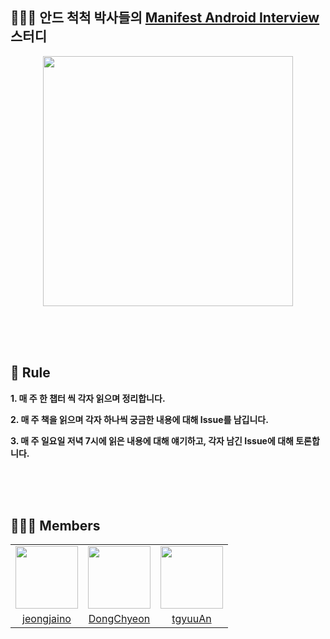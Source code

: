 ## 👨🏻‍🏫 안드 척척 박사들의 [Manifest Android Interview](https://leanpub.com/manifest-android-interview-kr) 스터디

<p align="center">
  <img src="https://github.com/user-attachments/assets/e53265d2-2f9d-43be-b589-9b79e9187b98" width="400">
</p>

<br><br><br>

## 🤝 Rule
**1. 매 주 한 챕터 씩 각자 읽으며 정리합니다.**

**2. 매 주 책을 읽으며 각자 하나씩 궁금한 내용에 대해 Issue를 남깁니다.**

**3. 매 주 일요일 저녁 7시에 읽은 내용에 대해 얘기하고, 각자 남긴 Issue에 대해 토론합니다.**

<br><br><br>

## 🧑‍🤝‍🧑 Members
<table>
  <tr>
    <td align="center"><a href="https://github.com/jeongjaino"><img src="https://avatars.githubusercontent.com/u/77484719?v=4" width="100px;" alt=""/>
    <td align="center"><a href="https://github.com/DongChyeon"><img src="https://avatars.githubusercontent.com/u/64844115?v=4" width="100px;" alt=""/>
    <td align="center"><a href="https://github.com/tgyuuAn"><img src="https://avatars.githubusercontent.com/u/116813010?v=4" width="100px;" alt=""/>
  </tr>
    <tr>
    <td align="center"><a href="https://github.com/jeongjaino" title="Code">jeongjaino</a></td>
    <td align="center"><a href="https://github.com/DongChyeon" title="Code">DongChyeon</a></td>
    <td align="center"><a href="https://github.com/tgyuuAn" title="Code">tgyuuAn</a></td>
  </tr>
</table>
